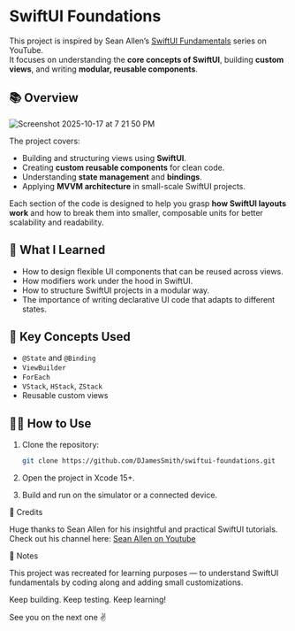 # SwiftUI Foundations

This project is inspired by Sean Allen’s [SwiftUI Fundamentals](https://www.youtube.com/@seanallen) series on YouTube.  
It focuses on understanding the **core concepts of SwiftUI**, building **custom views**, and writing **modular, reusable components**.

## 📚 Overview
![Screenshot 2025-10-17 at 7 21 50 PM](https://github.com/user-attachments/assets/a8a2b986-44a8-4edd-b3c9-ddf260541a13)

The project covers:
- Building and structuring views using **SwiftUI**.
- Creating **custom reusable components** for clean code.
- Understanding **state management** and **bindings**.
- Applying **MVVM architecture** in small-scale SwiftUI projects.

Each section of the code is designed to help you grasp **how SwiftUI layouts work** and how to break them into smaller, composable units for better scalability and readability.

## 🧠 What I Learned

- How to design flexible UI components that can be reused across views.  
- How modifiers work under the hood in SwiftUI.  
- How to structure SwiftUI projects in a modular way.  
- The importance of writing declarative UI code that adapts to different states.

## 🧩 Key Concepts Used

- `@State` and `@Binding`
- `ViewBuilder`
- `ForEach`
- `VStack`, `HStack`, `ZStack`
- Reusable custom views

## 🧑‍💻 How to Use

1. Clone the repository:
   ```bash
   git clone https://github.com/DJamesSmith/swiftui-foundations.git
2. Open the project in Xcode 15+.

3. Build and run on the simulator or a connected device.

🙌 Credits

Huge thanks to Sean Allen for his insightful and practical SwiftUI tutorials.
Check out his channel here: [Sean Allen on Youtube](https://www.youtube.com/@seanallen)

💬 Notes

This project was recreated for learning purposes — to understand SwiftUI fundamentals by coding along and adding small customizations.

Keep building. Keep testing. Keep learning!

See you on the next one ✌
